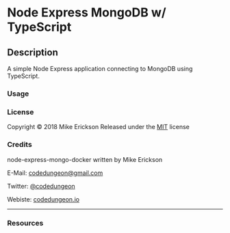 # Node Express MongoDB w/ TypeScript

## Description

A simple Node Express application connecting to MongoDB using TypeScript.

### Usage

### License

Copyright &copy; 2018 Mike Erickson
Released under the [MIT](https://github.com/mikeerickson/node-express-mongo-docker/blob/master/LICENSE) license

### Credits

node-express-mongo-docker written by Mike Erickson

E-Mail: [codedungeon@gmail.com](mailto:codedungeon@gmail.com)

Twitter: [@codedungeon](http://twitter.com/codedungeon)

Webiste: [codedungeon.io](http://codedungeon.io)

---

### Resources
